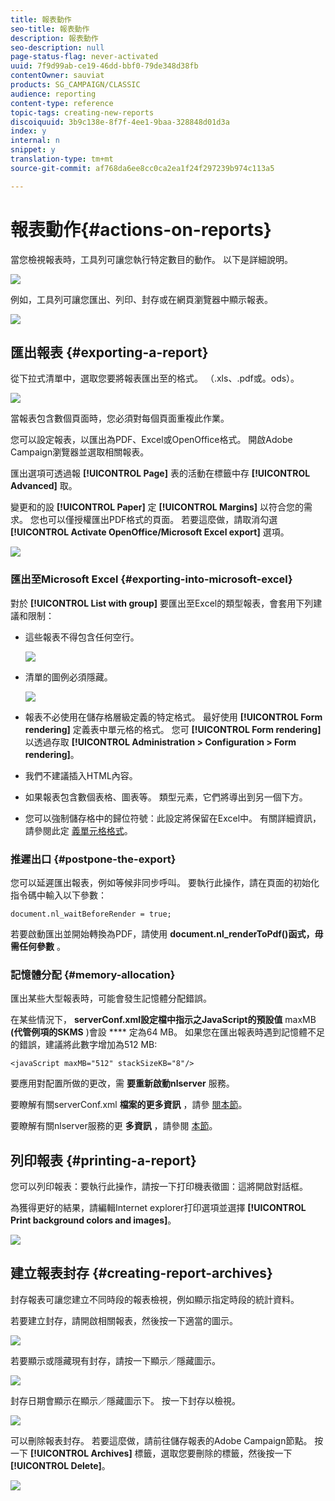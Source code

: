 ```yaml
---
title: 報表動作
seo-title: 報表動作
description: 報表動作
seo-description: null
page-status-flag: never-activated
uuid: 7f9d99ab-ce19-46dd-bbf0-79de348d38fb
contentOwner: sauviat
products: SG_CAMPAIGN/CLASSIC
audience: reporting
content-type: reference
topic-tags: creating-new-reports
discoiquuid: 3b9c138e-8f7f-4ee1-9baa-328848d01d3a
index: y
internal: n
snippet: y
translation-type: tm+mt
source-git-commit: af768da6ee8cc0ca2ea1f24f297239b974c113a5

---
```



# 報表動作{#actions-on-reports}

當您檢視報表時，工具列可讓您執行特定數目的動作。 以下是詳細說明。

![](assets/s_ncs_advuser_report_wizard_2.png)

例如，工具列可讓您匯出、列印、封存或在網頁瀏覽器中顯示報表。

![](assets/s_ncs_advuser_report_wizard_04.png)

## 匯出報表 {#exporting-a-report}

從下拉式清單中，選取您要將報表匯出至的格式。 （.xls、.pdf或。ods）。

![](assets/s_ncs_advuser_report_wizard_06.png)

當報表包含數個頁面時，您必須對每個頁面重複此作業。

您可以設定報表，以匯出為PDF、Excel或OpenOffice格式。 開啟Adobe Campaign瀏覽器並選取相關報表。

匯出選項可透過報 **[!UICONTROL Page]** 表的活動在標籤中存 **[!UICONTROL Advanced]** 取。

變更和的設 **[!UICONTROL Paper]** 定 **[!UICONTROL Margins]** 以符合您的需求。 您也可以僅授權匯出PDF格式的頁面。 若要這麼做，請取消勾選 **[!UICONTROL Activate OpenOffice/Microsoft Excel export]** 選項。

![](assets/s_ncs_advuser_report_wizard_021.png)

### 匯出至Microsoft Excel {#exporting-into-microsoft-excel}

對於 **[!UICONTROL List with group]** 要匯出至Excel的類型報表，會套用下列建議和限制：

* 這些報表不得包含任何空行。

   ![](assets/export_limitations_remove_empty_line.png)

* 清單的圖例必須隱藏。

   ![](assets/export_limitations_hide_label.png)

* 報表不必使用在儲存格層級定義的特定格式。 最好使用 **[!UICONTROL Form rendering]** 定義表中單元格的格式。 您可 **[!UICONTROL Form rendering]** 以透過存取 **[!UICONTROL Administration > Configuration > Form rendering]**。
* 我們不建議插入HTML內容。
* 如果報表包含數個表格、圖表等。 類型元素，它們將導出到另一個下方。
* 您可以強制儲存格中的歸位符號：此設定將保留在Excel中。 有關詳細資訊，請參閱此定 [義單元格格式](../../reporting/using/creating-a-table.md#defining-cell-format)。

### 推遲出口 {#postpone-the-export}

您可以延遲匯出報表，例如等候非同步呼叫。 要執行此操作，請在頁面的初始化指令碼中輸入以下參數：

```
document.nl_waitBeforeRender = true;
```

若要啟動匯出並開始轉換為PDF，請使用 **document.nl_renderToPdf()函式，毋需任何參數** 。

### 記憶體分配 {#memory-allocation}

匯出某些大型報表時，可能會發生記憶體分配錯誤。

在某些情況下， **serverConf.xml設定檔中指示之JavaScript的預設值** maxMB **(代管例項的SKMS** )會設 **** 定為64 MB。 如果您在匯出報表時遇到記憶體不足的錯誤，建議將此數字增加為512 MB:

```
<javaScript maxMB="512" stackSizeKB="8"/>
```

要應用對配置所做的更改，需 **要重新啟動nlserver** 服務。

要瞭解有關serverConf.xml **檔案的更多資訊** ，請參 [閱本節](../../production/using/configuration-principle.md)。

要瞭解有關nlserver服務的更 **多資訊** ，請參閱 [本節](../../production/using/administration.md)。

## 列印報表 {#printing-a-report}

您可以列印報表：要執行此操作，請按一下打印機表徵圖：這將開啟對話框。

為獲得更好的結果，請編輯Internet explorer打印選項並選擇 **[!UICONTROL Print background colors and images]**。

![](assets/s_ncs_advuser_report_print_options.png)

## 建立報表封存 {#creating-report-archives}

封存報表可讓您建立不同時段的報表檢視，例如顯示指定時段的統計資料。

若要建立封存，請開啟相關報表，然後按一下適當的圖示。

![](assets/s_ncs_advuser_report_wizard_07.png)

若要顯示或隱藏現有封存，請按一下顯示／隱藏圖示。

![](assets/s_ncs_advuser_report_history_06.png)

封存日期會顯示在顯示／隱藏圖示下。 按一下封存以檢視。

![](assets/s_ncs_advuser_report_history_04.png)

可以刪除報表封存。 若要這麼做，請前往儲存報表的Adobe Campaign節點。 按一下 **[!UICONTROL Archives]** 標籤，選取您要刪除的標籤，然後按一下 **[!UICONTROL Delete]**。

![](assets/s_ncs_advuser_report_history_01.png)

